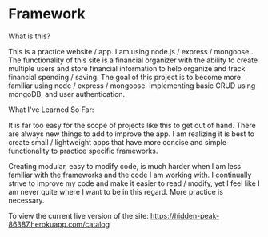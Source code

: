 # Framework
What is this?  

This is a practice website / app. 
I am using node.js / express / mongoose...
The functionality of this site is a financial organizer with the ability to create multiple users and store financial information to help organize and track financial spending / saving.
The goal of this project is to become more familiar using node / express / mongoose. Implementing basic CRUD using mongoDB, and user authentication.

What I've Learned So Far: 

It is far too easy for the scope of projects like this to get out of hand. There are always new things to add to improve the app. I am realizing it is best to create small / lightweight apps that have more concise and simple functionality to practice specific frameworks. 

Creating modular, easy to modify code, is much harder when I am less familiar with the frameworks and the code I am working with. 
I continually strive to improve my code and make it easier to read / modify, yet I feel like I am never quite where I want to be in this regard. More practice is necessary.

To view the current live version of the site: https://hidden-peak-86387.herokuapp.com/catalog
